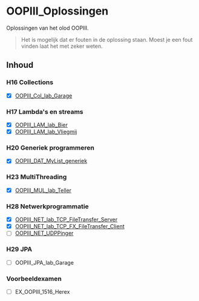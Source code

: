 # OOPIII_Oplossingen

Oplossingen van het olod OOPIII.

> Het is mogelijk dat er fouten in de oplossing staan. Moest je een fout vinden laat het met zeker weten.

## Inhoud

### H16 Collections

- [x] [OOPIII_Col_lab_Garage](/OOPIII_COL_lab_Garage_start)

### H17 Lambda's en streams

- [x] [OOPIII_LAM_lab_Bier](/OOPIII_LAM_lab_Bier_start)
- [x] [OOPIII_LAM_lab_Vliegmij](/OOPIII_LAM_lab_vliegmij_start)

### H20 Generiek programmeren

- [x] [OOPIII_DAT_MyList_generiek](/OOPIII_DAT_MyList_generiek_start)

### H23 MultiThreading

- [x] [OOPIII_MUL_lab_Teller](/OOPIII_MUL_lab_Teller_start)

### H28 Netwerkprogrammatie

- [x] [OOPIII_NET_lab_TCP_FileTransfer_Server](/OOPIII_NET_lab_TCP_FileTransfer_Server_Start)
- [x] [OOPIII_NET_lab_TCP_FX_FileTransfer_Client](/OOPIII_NET_lab_TCP_FX_FileTransfer_Client_Start)
- [ ] [OOPIII_NET_UDPPinger](/OOPIII_NET_lab_UDPPinger_start)

### H29 JPA

- [ ] OOPIII_JPA_lab_Garage

### Voorbeeldexamen

- [ ] EX_OOPIII_1516_Herex
